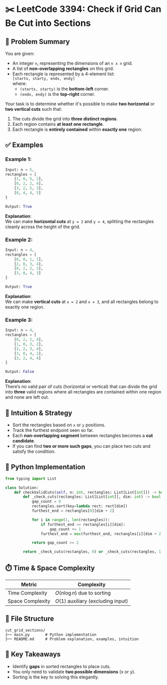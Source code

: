 
# ✂️ LeetCode 3394: Check if Grid Can Be Cut into Sections

## 📌 Problem Summary

You are given:
- An integer `n`, representing the dimensions of an `n x n` grid.
- A list of **non-overlapping rectangles** on this grid.
- Each rectangle is represented by a 4-element list:  
  `[startx, starty, endx, endy]`  
  where:
  - `(startx, starty)` is the **bottom-left** corner.
  - `(endx, endy)` is the **top-right** corner.

Your task is to determine whether it's possible to make **two horizontal** or **two vertical cuts** such that:

1. The cuts divide the grid into **three distinct regions**.
2. Each region contains **at least one rectangle**.
3. Each rectangle is **entirely contained** within **exactly one** region.



## ✅ Examples

### Example 1:

```python
Input: n = 5,
rectangles = [
    [1, 0, 5, 2],
    [0, 2, 2, 4],
    [3, 2, 5, 3],
    [0, 4, 4, 5]
]

Output: True
```

**Explanation**:  
We can make **horizontal cuts** at `y = 2` and `y = 4`, splitting the rectangles cleanly across the height of the grid.



### Example 2:

```python
Input: n = 4,
rectangles = [
    [0, 0, 1, 1],
    [2, 0, 3, 4],
    [0, 2, 2, 3],
    [3, 0, 4, 3]
]

Output: True
```

**Explanation**:  
We can make **vertical cuts** at `x = 2` and `x = 3`, and all rectangles belong to exactly one region.



### Example 3:

```python
Input: n = 4,
rectangles = [
    [0, 2, 2, 4],
    [1, 0, 3, 2],
    [2, 2, 3, 4],
    [3, 0, 4, 2],
    [3, 2, 4, 4]
]

Output: False
```

**Explanation**:  
There’s no valid pair of cuts (horizontal or vertical) that can divide the grid into **three** valid regions where all rectangles are contained within one region and none are left out.



## 🧠 Intuition & Strategy

- Sort the rectangles based on `x` or `y` positions.
- Track the furthest endpoint seen so far.
- Each **non-overlapping segment** between rectangles becomes a **cut candidate**.
- If you can find **two or more such gaps**, you can place two cuts and satisfy the condition.



## 🧪 Python Implementation

```python
from typing import List

class Solution:
    def checkValidCuts(self, n: int, rectangles: List[List[int]]) -> bool:
        def _check_cuts(rectangles: List[List[int]], dim: int) -> bool:
            gap_count = 0
            rectangles.sort(key=lambda rect: rect[dim])
            furthest_end = rectangles[0][dim + 2]

            for i in range(1, len(rectangles)):
                if furthest_end <= rectangles[i][dim]:
                    gap_count += 1
                furthest_end = max(furthest_end, rectangles[i][dim + 2])

            return gap_count >= 2

        return _check_cuts(rectangles, 0) or _check_cuts(rectangles, 1)
```

## ⏱️ Time & Space Complexity

| Metric         | Complexity        |
|-|-|
| Time Complexity | $O(n \log n)$ due to sorting |
| Space Complexity | $O(1)$ auxiliary (excluding input) |



## 📂 File Structure

```
cut_grid_sections/
├── main.py       # Python implementation
├── README.md     # Problem explanation, examples, intuition
```



## 🎯 Key Takeaways

- Identify **gaps** in sorted rectangles to place cuts.
- You only need to validate **two possible dimensions** (x or y).
- Sorting is the key to solving this elegantly.
